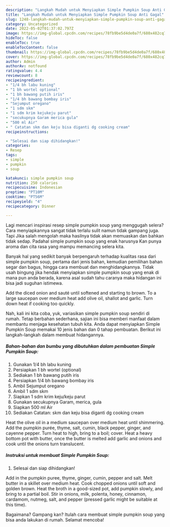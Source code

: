 ```yaml
---
description: "Langkah Mudah untuk Menyiapkan Simple Pumpkin Soup Anti Gagal"
title: "Langkah Mudah untuk Menyiapkan Simple Pumpkin Soup Anti Gagal"
slug: 1248-langkah-mudah-untuk-menyiapkan-simple-pumpkin-soup-anti-gagal
category: Uncategorized
date: 2022-05-02T01:37:02.797Z
image: https://img-global.cpcdn.com/recipes/78fb9be5d4de0a7f/680x482cq70/simple-pumpkin-soup-foto-resep-utama.jpg
hideToc: false
enableToc: true
enableTocContent: false
thumbnail: https://img-global.cpcdn.com/recipes/78fb9be5d4de0a7f/680x482cq70/simple-pumpkin-soup-foto-resep-utama.jpg
cover: https://img-global.cpcdn.com/recipes/78fb9be5d4de0a7f/680x482cq70/simple-pumpkin-soup-foto-resep-utama.jpg
author: Admin
authorAv: notfound
ratingvalue: 4.4
reviewcount: 8
recipeingredient:
- "1/4 bh labu kuning"
- "1 bh wortel optional"
- "1 bh bawang putih iris"
- "1/4 bh bawang bombay iris"
- "Sejumput oregano"
- "1 sdm skm"
- "1 sdm krim kejukeju parut"
- "secukupnya Garam merica gula"
- "500 ml Air"
- " Catatan skm dan keju bisa diganti dg cooking cream"
recipeinstructions:

- "Selesai dan siap dihidangkan!"
categories:
- Resep
tags:
- simple
- pumpkin
- soup

katakunci: simple pumpkin soup 
nutrition: 250 calories
recipecuisine: Indonesian
preptime: "PT10M"
cooktime: "PT56M"
recipeyield: "4"
recipecategory: Dinner

---
```



Lagi mencari inspirasi resep simple pumpkin soup yang menggugah selera? Cara menyiapkannya sangat tidak terlalu sulit namun tidak gampang juga. Tapi Jika salah mengolah maka hasilnya tidak akan memuaskan dan bahkan tidak sedap. Padahal simple pumpkin soup yang enak harusnya Kan punya aroma dan cita rasa yang mampu memancing selera kita.


Banyak hal yang sedikit banyak berpengaruh terhadap kualitas rasa dari simple pumpkin soup, pertama dari jenis bahan, kemudian pemilihan bahan segar dan bagus, hingga cara membuat dan menghidangkannya. Tidak usah bingung jika hendak menyiapkan simple pumpkin soup yang enak di mana pun anda berada, karena asal sudah tahu caranya maka hidangan ini bisa jadi suguhan istimewa.

Add the diced onion and sauté until softened and starting to brown. To a large saucepan over medium heat add olive oil, shallot and garlic. Turn down heat if cooking too quickly.


Nah, kali ini kita coba, yuk, variasikan simple pumpkin soup sendiri di rumah. Tetap berbahan sederhana, sajian ini bisa memberi manfaat dalam membantu menjaga kesehatan tubuh kita. Anda dapat menyiapkan Simple Pumpkin Soup memakai 10 jenis bahan dan 0 tahap pembuatan. Berikut ini langkah-langkah dalam membuat hidangannya.

<!--inarticleads1-->

##### Bahan-bahan dan bumbu yang dibutuhkan dalam pembuatan Simple Pumpkin Soup:

1. Gunakan 1/4 bh labu kuning
1. Persiapkan 1 bh wortel (optional)
1. Sediakan 1 bh bawang putih iris
1. Persiapkan 1/4 bh bawang bombay iris
1. Ambil Sejumput oregano
1. Ambil 1 sdm skm
1. Siapkan 1 sdm krim keju/keju parut
1. Gunakan secukupnya Garam, merica, gula
1. Siapkan 500 ml Air
1. Sediakan  Catatan: skm dan keju bisa diganti dg cooking cream


Heat the olive oil in a medium saucepan over medium heat until shimmering. Add the pumpkin purée, thyme, salt, cumin, black pepper, ginger, and cayenne pepper. Turn heat to high, bring to a boil; cover. Heat a heavy bottom pot with butter, once the butter is melted add garlic and onions and cook until the onions turn translucent. 

<!--inarticleads2-->

##### Instruksi untuk membuat Simple Pumpkin Soup:


1. Selesai dan siap dihidangkan!

Add in the pumpkin puree, thyme, ginger, cumin, pepper and salt. Melt butter in a skillet over medium heat. Cook chopped onions until soft and golden brown. Heat the broth in a good-sized pot, add pumpkin slowly, and bring to a partial boil. Stir in onions, milk, polenta, honey, cinnamon, cardamom, nutmeg, salt, and pepper (pressed garlic might be suitable at this time). 

Bagaimana? Gampang kan? Itulah cara membuat simple pumpkin soup yang bisa anda lakukan di rumah. Selamat mencoba!
